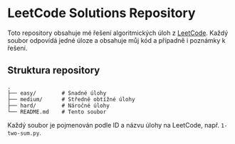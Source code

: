 # LeetCode Solutions Repository

Toto repository obsahuje mé řešení algoritmických úloh z [LeetCode](https://leetcode.com/). Každý soubor odpovídá jedné úloze a obsahuje můj kód a případně i poznámky k řešení.

## Struktura repository

```
.
├── easy/        # Snadné úlohy
├── medium/      # Středně obtížné úlohy
├── hard/        # Náročné úlohy
└── README.md    # Tento soubor
```

Každý soubor je pojmenován podle ID a názvu úlohy na LeetCode, např. `1-two-sum.py`.
